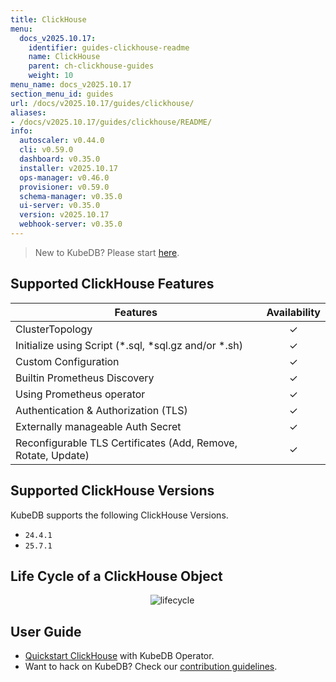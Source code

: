 ```yaml
---
title: ClickHouse
menu:
  docs_v2025.10.17:
    identifier: guides-clickhouse-readme
    name: ClickHouse
    parent: ch-clickhouse-guides
    weight: 10
menu_name: docs_v2025.10.17
section_menu_id: guides
url: /docs/v2025.10.17/guides/clickhouse/
aliases:
- /docs/v2025.10.17/guides/clickhouse/README/
info:
  autoscaler: v0.44.0
  cli: v0.59.0
  dashboard: v0.35.0
  installer: v2025.10.17
  ops-manager: v0.46.0
  provisioner: v0.59.0
  schema-manager: v0.35.0
  ui-server: v0.35.0
  version: v2025.10.17
  webhook-server: v0.35.0
---
```


> New to KubeDB? Please start [here](/docs/v2025.10.17/README).

## Supported ClickHouse Features

| Features                                                      | Availability |
|---------------------------------------------------------------|:------------:|
| ClusterTopology                                               |   &#10003;   |
| Initialize using Script (\*.sql, \*sql.gz and/or \*.sh)       |   &#10003;   |
| Custom Configuration                                          |   &#10003;   |
| Builtin Prometheus Discovery                                  |   &#10003;   |
| Using Prometheus operator                                     |   &#10003;   |
| Authentication & Authorization (TLS)                          |   &#10003;   |
| Externally manageable Auth Secret                             |   &#10003;   |
| Reconfigurable TLS Certificates (Add, Remove, Rotate, Update) |   &#10003;   |

## Supported ClickHouse Versions

KubeDB supports the following ClickHouse Versions.
- `24.4.1`
- `25.7.1`

## Life Cycle of a ClickHouse Object

<p align="center">
  <img alt="lifecycle"  src="/docs/v2025.10.17/images/clickhouse/clickhouse-lifecycle.png" >
</p>

## User Guide

- [Quickstart ClickHouse](/docs/v2025.10.17/guides/clickhouse/quickstart/guide/quickstart) with KubeDB Operator.
- Want to hack on KubeDB? Check our [contribution guidelines](/docs/v2025.10.17/CONTRIBUTING).
